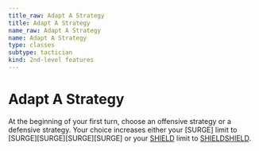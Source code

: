 ```yaml
---
title_raw: Adapt A Strategy
title: Adapt A Strategy
name_raw: Adapt A Strategy
name: Adapt A Strategy
type: classes
subtype: tactician
kind: 2nd-level features
---
```


# Adapt A Strategy

At the beginning of your first turn, choose an offensive strategy or a defensive strategy. Your choice increases either your \[SURGE\] limit to \[SURGE\]\[SURGE\]\[SURGE\]\[SURGE\] or your [SHIELD](#shield) limit to [SHIELD](#shield)[SHIELD](#shield).
